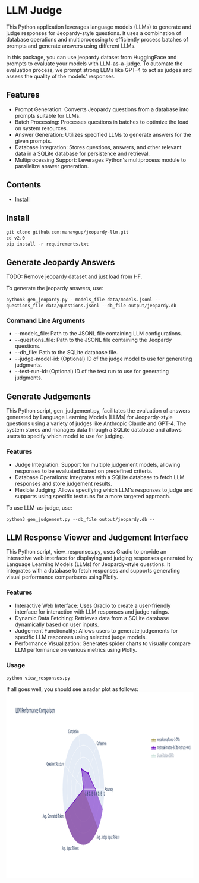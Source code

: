 # LLM Judge

This Python application leverages language models (LLMs) to generate and judge responses for Jeopardy-style questions. It uses a combination of database operations and multiprocessing to efficiently process batches of prompts and generate answers using different LLMs. 

In this package, you can use jeopardy dataset from HuggingFace and prompts to evaluate your models with LLM-as-a-judge.
To automate the evaluation process, we prompt strong LLMs like GPT-4 to act as judges and assess the quality of the models' responses.


## Features
- Prompt Generation: Converts Jeopardy questions from a database into prompts suitable for LLMs.
- Batch Processing: Processes questions in batches to optimize the load on system resources.
- Answer Generation: Utilizes specified LLMs to generate answers for the given prompts.
- Database Integration: Stores questions, answers, and other relevant data in a SQLite database for persistence and retrieval.
- Multiprocessing Support: Leverages Python's multiprocess module to parallelize answer generation.

## Contents
- [Install](#install)


## Install
```
git clone github.com:manavgup/jeopardy-llm.git
cd v2.0
pip install -r requirements.txt
```

## Generate Jeopardy Answers
TODO: Remove jeopardy dataset and just load from HF.

To generate the jeopardy answers, use:

```
python3 gen_jeopardy.py --models_file data/models.jsonl --questions_file data/questions.jsonl --db_file output/jeopardy.db
```
### Command Line Arguments
- --models_file: Path to the JSONL file containing LLM configurations.
- --questions_file: Path to the JSONL file containing the Jeopardy questions.
- --db_file: Path to the SQLite database file.
- --judge-model-id: (Optional) ID of the judge model to use for generating judgments.
- --test-run-id: (Optional) ID of the test run to use for generating judgments.

## Generate Judgements
This Python script, gen_judgement.py, facilitates the evaluation of answers generated by Language Learning Models (LLMs) for Jeopardy-style questions using a variety of judges like Anthropic Claude and GPT-4. The system stores and manages data through a SQLite database and allows users to specify which model to use for judging.

### Features
- Judge Integration: Support for multiple judgement models, allowing responses to be evaluated based on predefined criteria.
- Database Operations: Integrates with a SQLite database to fetch LLM responses and store judgement results.
- Flexible Judging: Allows specifying which LLM's responses to judge and supports using specific test runs for a more targeted approach.

To use LLM-as-judge, use:

```
python3 gen_judgement.py --db_file output/jeopardy.db --
```

## LLM Response Viewer and Judgement Interface

This Python script, view_responses.py, uses Gradio to provide an interactive web interface for displaying and judging responses generated by Language Learning Models (LLMs) for Jeopardy-style questions. It integrates with a database to fetch responses and supports generating visual performance comparisons using Plotly.

### Features
- Interactive Web Interface: Uses Gradio to create a user-friendly interface for interaction with LLM responses and judge ratings.
- Dynamic Data Fetching: Retrieves data from a SQLite database dynamically based on user inputs.
- Judgement Functionality: Allows users to generate judgements for specific LLM responses using selected judge models.
- Performance Visualization: Generates spider charts to visually compare LLM performance on various metrics using Plotly.

### Usage
```
python view_responses.py
```

If all goes well, you should see a radar plot as follows:
<img src="v2.0/output/newplot.png" width="800" height="500">
